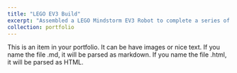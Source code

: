 ```yaml
---
title: "LEGO EV3 Build"
excerpt: "Assembled a LEGO Mindstorm EV3 Robot to complete a series of tasks. 1<br/><img src='/images/LEGO-EV3-Build.png'>"
collection: portfolio
---
```


This is an item in your portfolio. It can be have images or nice text. If you name the file .md, it will be parsed as markdown. If you name the file .html, it will be parsed as HTML. 
